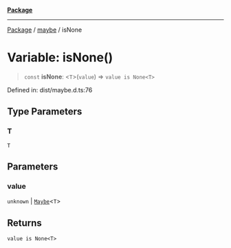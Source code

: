 [**Package**](../../README.md)

***

[Package](../../modules.md) / [maybe](../README.md) / isNone

# Variable: isNone()

> `const` **isNone**: \<`T`\>(`value`) => `value is None<T>`

Defined in: dist/maybe.d.ts:76

## Type Parameters

### T

`T`

## Parameters

### value

`unknown` | [`Maybe`](../type-aliases/Maybe.md)\<`T`\>

## Returns

`value is None<T>`
